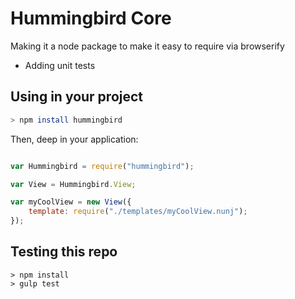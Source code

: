 # Hummingbird Core

Making it a node package to make it easy to require via browserify

- Adding unit tests



## Using in your project

```bash
> npm install hummingbird
```

Then, deep in your application:

```js

var Hummingbird = require("hummingbird");

var View = Hummingbird.View;

var myCoolView = new View({
    template: require("./templates/myCoolView.nunj");
});

```


## Testing this repo

```
> npm install
> gulp test
```
